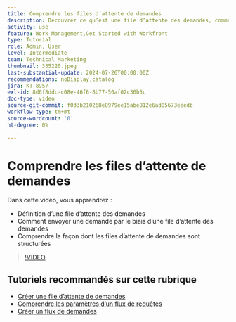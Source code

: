 ```yaml
---
title: Comprendre les files d’attente de demandes
description: Découvrez ce qu’est une file d’attente des demandes, comment envoyer une demande par le biais d’une file d’attente des demandes et comment les files d’attente des demandes sont structurées.
activity: use
feature: Work Management,Get Started with Workfront
type: Tutorial
role: Admin, User
level: Intermediate
team: Technical Marketing
thumbnail: 335220.jpeg
last-substantial-update: 2024-07-26T00:00:00Z
recommendations: noDisplay,catalog
jira: KT-8957
exl-id: 8d6f8ddc-c08e-46f6-8b77-50af02c36b5c
doc-type: video
source-git-commit: f033b210268e8979ee15abe812e6ad85673eeedb
workflow-type: tm+mt
source-wordcount: '0'
ht-degree: 0%

---
```


# Comprendre les files d’attente de demandes

Dans cette vidéo, vous apprendrez :

* Définition d’une file d’attente des demandes
* Comment envoyer une demande par le biais d’une file d’attente des demandes
* Comprendre la façon dont les files d’attente de demandes sont structurées


>[!VIDEO](https://video.tv.adobe.com/v/335220/?quality=12&learn=on)

## Tutoriels recommandés sur cette rubrique

* [Créer une file d’attente de demandes](/help/manage-work/request-queues/create-a-request-queue.md)
* [Comprendre les paramètres d’un flux de requêtes](/help/manage-work/request-queues/understand-settings-for-a-flow-request.md)
* [Créer un flux de demandes](/help/manage-work/request-queues/create-a-request-flow.md)


